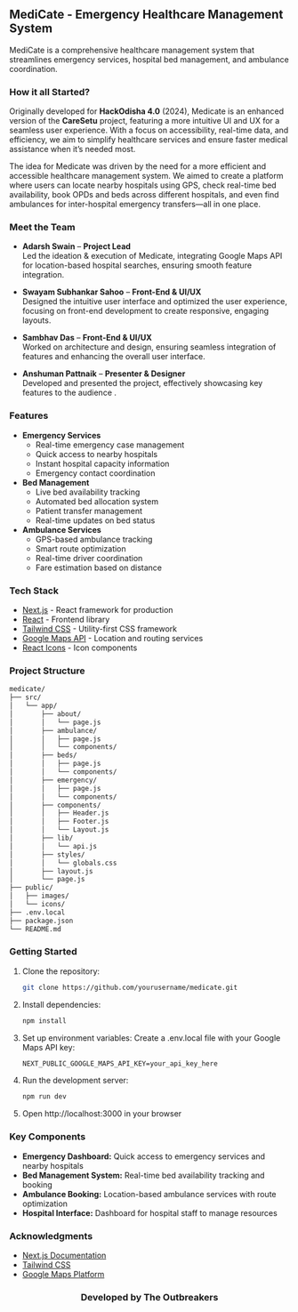 ## MediCate - Emergency Healthcare Management System
MediCate is a comprehensive healthcare management system that streamlines emergency services, hospital bed management, and ambulance coordination.

### **How it all Started?**
Originally developed for **HackOdisha 4.0** (2024), Medicate is an enhanced version of the **CareSetu** project, featuring a more intuitive UI and UX for a seamless user experience. With a focus on accessibility, real-time data, and efficiency, we aim to simplify healthcare services and ensure faster medical assistance when it’s needed most.

The idea for Medicate was driven by the need for a more efficient and accessible healthcare management system. We aimed to create a platform where users can locate nearby hospitals using GPS, check real-time bed availability, book OPDs and beds across different hospitals, and even find ambulances for inter-hospital emergency transfers—all in one place.

### **Meet the Team**

- **Adarsh Swain** – **Project Lead**  
  Led the ideation & execution of Medicate, integrating Google Maps API for location-based hospital searches, ensuring smooth feature integration.   

- **Swayam Subhankar Sahoo** – **Front-End & UI/UX**  
  Designed the intuitive user interface and optimized the user experience, focusing on front-end development to create responsive, engaging layouts.  

- **Sambhav Das** – **Front-End & UI/UX**  
  Worked on architecture and design, ensuring seamless integration of features and enhancing the overall user interface.  

- **Anshuman Pattnaik** – **Presenter & Designer**  
  Developed and presented the project, effectively showcasing key features to the audience .

### **Features**
- **Emergency Services**
  - Real-time emergency case management
  - Quick access to nearby hospitals
  - Instant hospital capacity information
  - Emergency contact coordination
- **Bed Management**
  - Live bed availability tracking
  - Automated bed allocation system
  - Patient transfer management
  - Real-time updates on bed status
- **Ambulance Services**
  - GPS-based ambulance tracking
  - Smart route optimization
  - Real-time driver coordination
  - Fare estimation based on distance

### **Tech Stack**
- [Next.js](https://nextjs.org/) - React framework for production
- [React](https://reactjs.org/) - Frontend library
- [Tailwind CSS](https://tailwindcss.com/) - Utility-first CSS framework
- [Google Maps API](https://developers.google.com/maps) - Location and routing services
- [React Icons](https://react-icons.github.io/react-icons/) - Icon components

### **Project Structure**
```bash
medicate/
├── src/
│   └── app/
│       ├── about/           
│       │   └── page.js
│       ├── ambulance/          
│       │   ├── page.js
│       │   └── components/
│       ├── beds/              
│       │   ├── page.js
│       │   └── components/
│       ├── emergency/         
│       │   ├── page.js
│       │   └── components/
│       ├── components/        
│       │   ├── Header.js
│       │   ├── Footer.js
│       │   └── Layout.js
│       ├── lib/              
│       │   └── api.js
│       ├── styles/           
│       │   └── globals.css
│       ├── layout.js        
│       └── page.js          
├── public/                  
│   ├── images/
│   └── icons/
├── .env.local              
├── package.json
└── README.md
```

### **Getting Started**
1. Clone the repository:
    ```bash
    git clone https://github.com/yourusername/medicate.git
    ```
2. Install dependencies:
    ```bash
    npm install
    ```
3. Set up environment variables: Create a .env.local file with your Google Maps API key:
    ```md
    NEXT_PUBLIC_GOOGLE_MAPS_API_KEY=your_api_key_here
    ```
4. Run the development server:
    ```bash
    npm run dev
    ```
5. Open http://localhost:3000 in your browser

### **Key Components**
- **Emergency Dashboard:** Quick access to emergency services and nearby hospitals
- **Bed Management System:** Real-time bed availability tracking and booking
- **Ambulance Booking:** Location-based ambulance services with route optimization
- **Hospital Interface:** Dashboard for hospital staff to manage resources

### **Acknowledgments**
- [Next.js Documentation](https://nextjs.org/docs)
- [Tailwind CSS](https://tailwindcss.com/docs)
- [Google Maps Platform](https://developers.google.com/maps/documentation)

<div align="center">
    <h3>Developed by The Outbreakers</h3>
</div>

